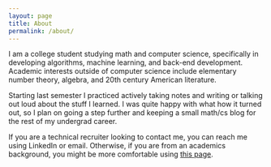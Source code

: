 ```yaml
---
layout: page
title: About
permalink: /about/
---
```


I am a college student studying math and computer science, specifically in developing algorithms, machine learning, and back-end development. Academic interests outside of computer science include elementary number theory, algebra, and 20th century American literature. 

Starting last semester I practiced actively taking notes and writing or talking out loud about the stuff I learned.  I was quite happy with what how it turned out, so I plan on going a step further and keeping a small math/cs blog for the rest of my undergrad career. 

If you are a technical recruiter looking to contact me, you can reach me using LinkedIn or email. Otherwise, if you are from an academics background, you might be more comfortable using [this page](/about1.html).
